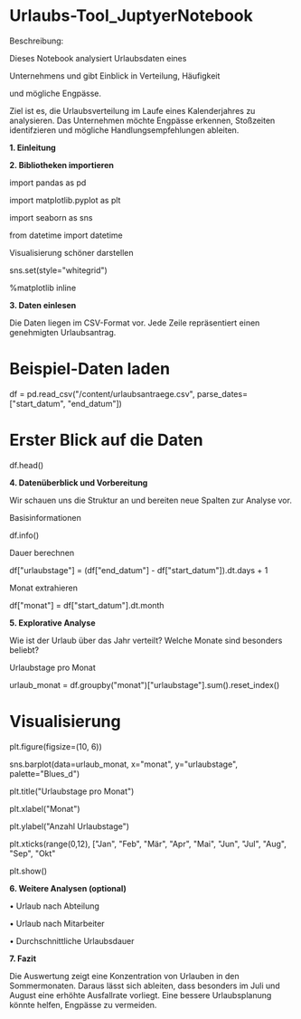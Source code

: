 # Urlaubs-Tool_JuptyerNotebook
Beschreibung:

Dieses Notebook analysiert Urlaubsdaten eines

Unternehmens und gibt Einblick in Verteilung, Häufigkeit

und mögliche Engpässe.

Ziel ist es, die Urlaubsverteilung im Laufe eines Kalenderjahres zu analysieren. Das
Unternehmen möchte Engpässe erkennen, Stoßzeiten identifzieren und mögliche
Handlungsempfehlungen ableiten.

**1. Einleitung**

**2. Bibliotheken importieren**

import pandas as pd

import matplotlib.pyplot as plt

import seaborn as sns

from datetime import datetime

Visualisierung schöner darstellen

sns.set(style="whitegrid")

%matplotlib inline

**3. Daten einlesen**

Die Daten liegen im CSV-Format vor. Jede Zeile repräsentiert einen genehmigten Urlaubsantrag.

# Beispiel-Daten laden

df = pd.read_csv("/content/urlaubsantraege.csv", parse_dates=["start_datum", "end_datum"])

# Erster Blick auf die Daten

df.head()

**4. Datenüberblick und Vorbereitung**

Wir schauen uns die Struktur an und bereiten neue Spalten zur Analyse vor.

Basisinformationen

df.info()

Dauer berechnen

df["urlaubstage"] = (df["end_datum"] - df["start_datum"]).dt.days + 1

Monat extrahieren

df["monat"] = df["start_datum"].dt.month

**5. Explorative Analyse**

Wie ist der Urlaub über das Jahr verteilt? Welche Monate sind besonders beliebt?

 Urlaubstage pro Monat

urlaub_monat = df.groupby("monat")["urlaubstage"].sum().reset_index()

# Visualisierung

plt.figure(figsize=(10, 6))

sns.barplot(data=urlaub_monat, x="monat", y="urlaubstage", palette="Blues_d")

plt.title("Urlaubstage pro Monat")

plt.xlabel("Monat")

plt.ylabel("Anzahl Urlaubstage")

plt.xticks(range(0,12), ["Jan", "Feb", "Mär", "Apr", "Mai", "Jun", "Jul", "Aug", "Sep", "Okt"

plt.show()

**6. Weitere Analysen (optional)**

• Urlaub nach Abteilung

• Urlaub nach Mitarbeiter

• Durchschnittliche Urlaubsdauer

**7. Fazit**

Die Auswertung zeigt eine Konzentration von Urlauben in den Sommermonaten. Daraus lässt
sich ableiten, dass besonders im Juli und August eine erhöhte Ausfallrate vorliegt. Eine bessere
Urlaubsplanung könnte helfen, Engpässe zu vermeiden.
